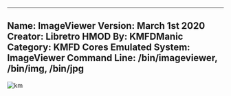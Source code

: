-----------------------
Name: ImageViewer
Version: March 1st 2020
Creator: Libretro
HMOD By: KMFDManic
Category: KMFD Cores
Emulated System: ImageViewer
Command Line: /bin/imageviewer, /bin/img, /bin/jpg
-----------------------
![km](https://i.imgur.com/jj0ttWz.png)

